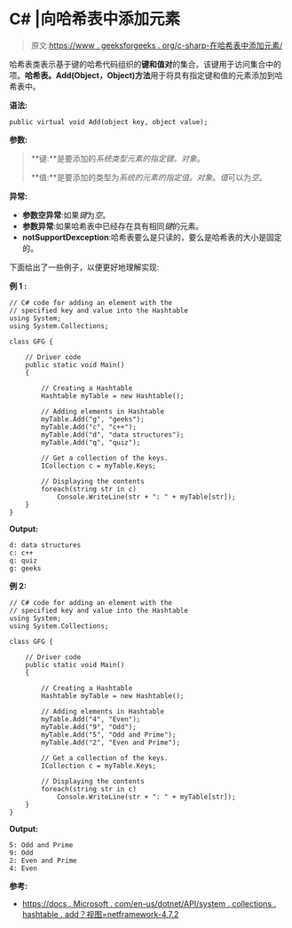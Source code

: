 # C# |向哈希表中添加元素

> 原文:[https://www . geeksforgeeks . org/c-sharp-在哈希表中添加元素/](https://www.geeksforgeeks.org/c-sharp-adding-an-element-into-the-hashtable/)

哈希表类表示基于键的哈希代码组织的**键和值对**的集合。该键用于访问集合中的项。**哈希表。Add(Object，Object)方法**用于将具有指定键和值的元素添加到哈希表中。

**语法:**

```
public virtual void Add(object key, object value);

```

**参数:**

> **键:**是要添加的*系统类型元素的指定键。对象*。
> 
> **值:**是要添加的类型为*系统的元素的指定值。对象*。*值*可以为*空*。

**异常:**

*   **参数空异常**:如果*键*为*空*。
*   **参数异常**:如果哈希表中已经存在具有相同*键*的元素。
*   **notSupportDexception**:哈希表要么是只读的，要么是哈希表的大小是固定的。

下面给出了一些例子，以便更好地理解实现:

**例 1 :**

```
// C# code for adding an element with the
// specified key and value into the Hashtable
using System;
using System.Collections;

class GFG {

    // Driver code
    public static void Main()
    {

        // Creating a Hashtable
        Hashtable myTable = new Hashtable();

        // Adding elements in Hashtable
        myTable.Add("g", "geeks");
        myTable.Add("c", "c++");
        myTable.Add("d", "data structures");
        myTable.Add("q", "quiz");

        // Get a collection of the keys.
        ICollection c = myTable.Keys;

        // Displaying the contents
        foreach(string str in c)
            Console.WriteLine(str + ": " + myTable[str]);
    }
}
```

**Output:**

```
d: data structures
c: c++
q: quiz
g: geeks

```

**例 2:**

```
// C# code for adding an element with the
// specified key and value into the Hashtable
using System;
using System.Collections;

class GFG {

    // Driver code
    public static void Main()
    {

        // Creating a Hashtable
        Hashtable myTable = new Hashtable();

        // Adding elements in Hashtable
        myTable.Add("4", "Even");
        myTable.Add("9", "Odd");
        myTable.Add("5", "Odd and Prime");
        myTable.Add("2", "Even and Prime");

        // Get a collection of the keys.
        ICollection c = myTable.Keys;

        // Displaying the contents
        foreach(string str in c)
            Console.WriteLine(str + ": " + myTable[str]);
    }
}
```

**Output:**

```
5: Odd and Prime
9: Odd
2: Even and Prime
4: Even

```

**参考:**

*   [https://docs . Microsoft . com/en-us/dotnet/API/system . collections . hashtable . add？视图=netframework-4.7.2](https://docs.microsoft.com/en-us/dotnet/api/system.collections.hashtable.add?view=netframework-4.7.2)